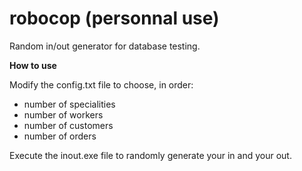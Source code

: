 # robocop (personnal use)
Random in/out generator for database testing. 

**How to use**

Modify the config.txt file to choose, in order:
- number of specialities
- number of workers
- number of customers
- number of orders

Execute the inout.exe file to randomly generate your in and your out.
